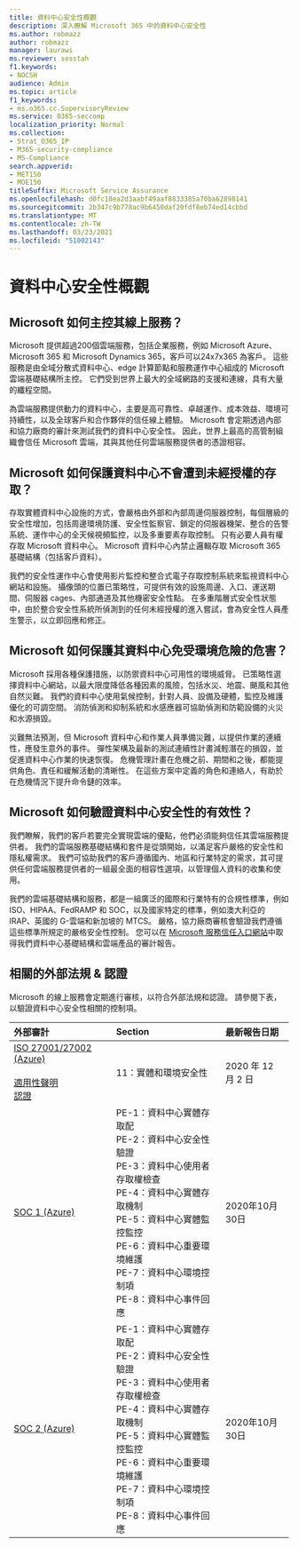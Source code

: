 ```yaml
---
title: 資料中心安全性概觀
description: 深入瞭解 Microsoft 365 中的資料中心安全性
ms.author: robmazz
author: robmazz
manager: laurawi
ms.reviewer: sosstah
f1.keywords:
- NOCSH
audience: Admin
ms.topic: article
f1_keywords:
- ms.o365.cc.SupervisoryReview
ms.service: O365-seccomp
localization_priority: Normal
ms.collection:
- Strat_O365_IP
- M365-security-compliance
- MS-Compliance
search.appverid:
- MET150
- MOE150
titleSuffix: Microsoft Service Assurance
ms.openlocfilehash: d0fc10ea2d3aabf49aaf8833385a70ba62898141
ms.sourcegitcommit: 2b347c9b778ac9b6450daf20fdf8eb74ed14cbbd
ms.translationtype: MT
ms.contentlocale: zh-TW
ms.lasthandoff: 03/23/2021
ms.locfileid: "51002143"
---
```

# <a name="datacenter-security-overview"></a>資料中心安全性概觀

## <a name="how-does-microsoft-host-its-online-services"></a>Microsoft 如何主控其線上服務？

Microsoft 提供超過200個雲端服務，包括企業服務，例如 Microsoft Azure、Microsoft 365 和 Microsoft Dynamics 365，客戶可以24x7x365 為客戶。 這些服務是由全域分散式資料中心、edge 計算節點和服務運作中心組成的 Microsoft 雲端基礎結構所主控。 它們受到世界上最大的全域網路的支援和連線，具有大量的纖程空間。

為雲端服務提供動力的資料中心，主要是高可靠性、卓越運作、成本效益、環境可持續性，以及全球客戶和合作夥伴的信任線上體驗。 Microsoft 會定期透過內部和協力廠商的審計來測試我們的資料中心安全性。 因此，世界上最高的高管制組織會信任 Microsoft 雲端，其與其他任何雲端服務提供者的憑證相容。

## <a name="how-does-microsoft-protect-its-datacenters-from-unauthorized-access"></a>Microsoft 如何保護資料中心不會遭到未經授權的存取？

存取實體資料中心設施的方式，會嚴格由外部和內部周邊伺服器控制，每個層級的安全性增加，包括周邊環境防護、安全性監察官、鎖定的伺服器機架、整合的告警系統、運作中心的全天候視頻監控，以及多重要素存取控制。 只有必要人員有權存取 Microsoft 資料中心。 Microsoft 資料中心內禁止邏輯存取 Microsoft 365 基礎結構（包括客戶資料）。

我們的安全性運作中心會使用影片監控和整合式電子存取控制系統來監視資料中心網站和設施。 攝像頭的位置已策略性，可提供有效的設施周邊、入口、運送期間、伺服器 cages、內部通道及其他機密安全性點。 在多重階層式安全性狀態中，由於整合安全性系統所偵測到的任何未經授權的進入嘗試，會為安全性人員產生警示，以立即回應和修正。

## <a name="how-does-microsoft-protect-its-datacenters-from-environmental-hazards"></a>Microsoft 如何保護其資料中心免受環境危險的危害？

Microsoft 採用各種保護措施，以防禦資料中心可用性的環境威脅。 已策略性選擇資料中心網站，以最大限度降低各種因素的風險，包括水災、地震、颶風和其他自然災難。 我們的資料中心使用氣候控制，針對人員、設備及硬體，監控及維護優化的可調空間。 消防偵測和抑制系統和水感應器可協助偵測和防範設備的火災和水源損毀。

災難無法預測，但 Microsoft 資料中心和作業人員準備災難，以提供作業的連續性，應發生意外的事件。 彈性架構及最新的測試連續性計畫減輕潛在的損毀，並促進資料中心作業的快速恢復。 危機管理計畫在危機之前、期間和之後，都能提供角色、責任和緩解活動的清晰性。 在這些方案中定義的角色和連絡人，有助於在危機情況下提升命令鏈的效率。

## <a name="how-does-microsoft-verify-the-effectiveness-of-datacenter-security"></a>Microsoft 如何驗證資料中心安全性的有效性？

我們瞭解，我們的客戶若要完全實現雲端的優點，他們必須能夠信任其雲端服務提供者。 我們的雲端服務基礎結構和套件是從頭開始，以滿足客戶嚴格的安全性和隱私權需求。 我們可協助我們的客戶遵循國內、地區和行業特定的需求，其可提供任何雲端服務提供者的一組最全面的相容性選項，以管理個人資料的收集和使用。

我們的雲端基礎結構和服務，都是一組廣泛的國際和行業特有的合規性標準，例如 ISO、HIPAA、FedRAMP 和 SOC，以及國家特定的標準，例如澳大利亞的 IRAP、英國的 G-雲端和新加坡的 MTCS。 嚴格，協力廠商審核會驗證我們遵循這些標準所規定的嚴格安全性控制。 您可以在 [Microsoft 服務信任入口網站](https://servicetrust.microsoft.com/)中取得我們資料中心基礎結構和雲端產品的審計報告。

## <a name="related-external-regulations--certifications"></a>相關的外部法規 & 認證

Microsoft 的線上服務會定期進行審核，以符合外部法規和認證。 請參閱下表，以驗證資料中心安全性相關的控制項。

| **外部審計** | **Section** | **最新報告日期** |
|:--------------------|:------------|:-----------------------|  
| [ISO 27001/27002 (Azure) ](https://servicetrust.microsoft.com/ViewPage/MSComplianceGuideV3?command=Download&downloadType=Document&downloadId=e9116047-f327-430c-a83f-166b7e561ad6&tab=7027ead0-3d6b-11e9-b9e1-290b1eb4cdeb&docTab=7027ead0-3d6b-11e9-b9e1-290b1eb4cdeb_ISO_Reports) <br><br> [適用性聲明](https://servicetrust.microsoft.com/ViewPage/MSComplianceGuideV3?command=Download&downloadType=Document&downloadId=00af6c3e-7f3e-4e0d-8b0e-79f45ef2cef1&tab=7027ead0-3d6b-11e9-b9e1-290b1eb4cdeb&docTab=7027ead0-3d6b-11e9-b9e1-290b1eb4cdeb_ISO_Reports) <br> [認證](https://servicetrust.microsoft.com/ViewPage/MSComplianceGuideV3?command=Download&downloadType=Document&downloadId=d7af5304-3a31-40e6-9abb-e26352305d41&tab=7027ead0-3d6b-11e9-b9e1-290b1eb4cdeb&docTab=7027ead0-3d6b-11e9-b9e1-290b1eb4cdeb_ISO_Reports) | 11：實體和環境安全性 | 2020 年 12 月 2 日 |
| [SOC 1 (Azure) ](https://servicetrust.microsoft.com/ViewPage/MSComplianceGuideV3?command=Download&downloadType=Document&downloadId=66043614-5628-4e26-83be-057eb3bb026c&tab=7027ead0-3d6b-11e9-b9e1-290b1eb4cdeb&docTab=7027ead0-3d6b-11e9-b9e1-290b1eb4cdeb_SOC_%2F_SSAE_16_Reports) | PE-1：資料中心實體存取配 <br> PE-2：資料中心安全性驗證 <br> PE-3：資料中心使用者存取權檢查 <br> PE-4：資料中心實體存取機制 <br> PE-5：資料中心實體監控監控 <br> PE-6：資料中心重要環境維護 <br> PE-7：資料中心環境控制項 <br> PE-8：資料中心事件回應 | 2020年10月30日 |
| [SOC 2 (Azure) ](https://servicetrust.microsoft.com/ViewPage/MSComplianceGuideV3?command=Download&downloadType=Document&downloadId=ce5bfbea-3514-40ae-a8a6-3617106a0b56&tab=7027ead0-3d6b-11e9-b9e1-290b1eb4cdeb&docTab=7027ead0-3d6b-11e9-b9e1-290b1eb4cdeb_SOC_%2F_SSAE_16_Reports) | PE-1：資料中心實體存取配 <br> PE-2：資料中心安全性驗證 <br> PE-3：資料中心使用者存取權檢查 <br> PE-4：資料中心實體存取機制 <br> PE-5：資料中心實體監控監控 <br> PE-6：資料中心重要環境維護 <br> PE-7：資料中心環境控制項 <br> PE-8：資料中心事件回應 | 2020年10月30日 |
